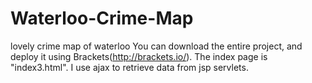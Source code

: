 # Waterloo-Crime-Map
lovely crime map of waterloo
You can download the entire project, and deploy it using Brackets(http://brackets.io/).
The index page is "index3.html".
I use ajax to retrieve data from jsp servlets.
